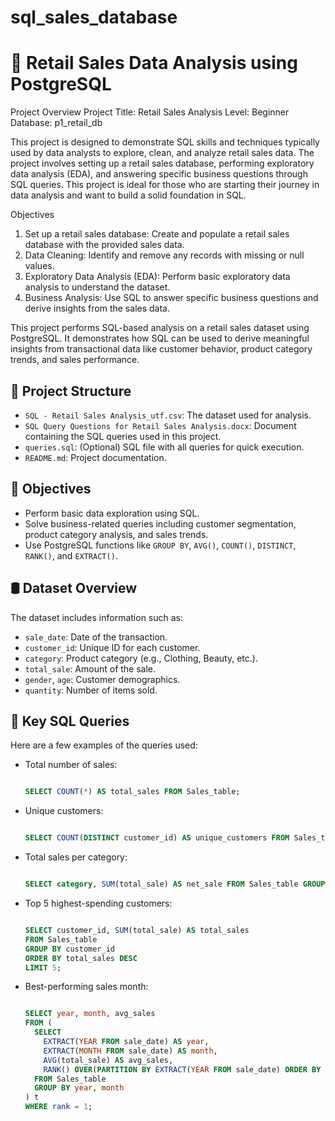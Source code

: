 # sql_sales_database
# 🛒 Retail Sales Data Analysis using PostgreSQL

Project Overview
Project Title: Retail Sales Analysis
Level: Beginner
Database: p1_retail_db

This project is designed to demonstrate SQL skills and techniques typically used by data analysts to explore, clean, and analyze retail sales data. The project involves setting up a retail sales database, performing exploratory data analysis (EDA), and answering specific business questions through SQL queries. This project is ideal for those who are starting their journey in data analysis and want to build a solid foundation in SQL.

Objectives
1. Set up a retail sales database: Create and populate a retail sales database with the provided sales data.
2. Data Cleaning: Identify and remove any records with missing or null values.
3. Exploratory Data Analysis (EDA): Perform basic exploratory data analysis to understand the dataset.
4. Business Analysis: Use SQL to answer specific business questions and derive insights from the sales data.

This project performs SQL-based analysis on a retail sales dataset using PostgreSQL. It demonstrates how SQL can be used to derive meaningful insights from transactional data like customer behavior, product category trends, and sales performance.

## 📂 Project Structure

- `SQL - Retail Sales Analysis_utf.csv`: The dataset used for analysis.
- `SQL Query Questions for Retail Sales Analysis.docx`: Document containing the SQL queries used in this project.
- `queries.sql`: (Optional) SQL file with all queries for quick execution.
- `README.md`: Project documentation.

## 🧠 Objectives

- Perform basic data exploration using SQL.
- Solve business-related queries including customer segmentation, product category analysis, and sales trends.
- Use PostgreSQL functions like `GROUP BY`, `AVG()`, `COUNT()`, `DISTINCT`, `RANK()`, and `EXTRACT()`.

## 🛢️ Dataset Overview

The dataset includes information such as:
- `sale_date`: Date of the transaction.
- `customer_id`: Unique ID for each customer.
- `category`: Product category (e.g., Clothing, Beauty, etc.).
- `total_sale`: Amount of the sale.
- `gender`, `age`: Customer demographics.
- `quantity`: Number of items sold.

## 📝 Key SQL Queries

Here are a few examples of the queries used:

- Total number of sales:
  ```sql

  SELECT COUNT(*) AS total_sales FROM Sales_table;

- Unique customers:
  ```sql
  
  SELECT COUNT(DISTINCT customer_id) AS unique_customers FROM Sales_table;

- Total sales per category:
  ```sql
  
  SELECT category, SUM(total_sale) AS net_sale FROM Sales_table GROUP BY category;


- Top 5 highest-spending customers:
  ```sql

  SELECT customer_id, SUM(total_sale) AS total_sales
  FROM Sales_table
  GROUP BY customer_id
  ORDER BY total_sales DESC
  LIMIT 5;


- Best-performing sales month:
  ```sql
  
  SELECT year, month, avg_sales
  FROM (
    SELECT 
      EXTRACT(YEAR FROM sale_date) AS year,
      EXTRACT(MONTH FROM sale_date) AS month,
      AVG(total_sale) AS avg_sales,
      RANK() OVER(PARTITION BY EXTRACT(YEAR FROM sale_date) ORDER BY AVG(total_sale) DESC) AS rank
    FROM Sales_table
    GROUP BY year, month
  ) t
  WHERE rank = 1;
